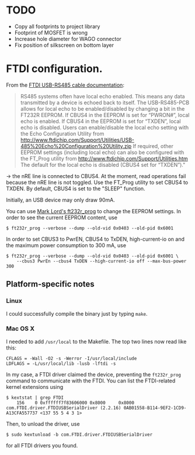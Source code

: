 # TODO

* Copy all footprints to project library
* Footprint of MOSFET is wrong
* Increase hole diameter for WAGO connector
* Fix position of silkscreen on bottom layer

# FTDI configuration.

From the [FTDI USB-RS485 cable documentation]( http://www.ftdichip.com/Support/Documents/DataSheets/Cables/DS_USB_RS485_PCB.pdf):

> RS485 systems often have local echo enabled. This means any data
> transmitted by a device is echoed back to itself.  The USB-RS485-PCB
> allows for local echo to be enabled/disabled by changing a bit in the
> FT232R EEPROM. If CBUS4 in the EEPROM is set for “PWRON#”, local echo is
> enabled. If CBUS4 in the EEPROM is set for “TXDEN”, local echo is
> disabled.  Users can enable/disable the local echo setting with the Echo
> Configuration Utility from
> http://www.ftdichip.com/Support/Utilities/USB-485%20Echo%20Configuration%20Utility.zip
> If required, other EEPROM settings (including local echo) can also be
> configured with the FT_Prog utility from
> http://www.ftdichip.com/Support/Utilities.htm The default for the local
> echo is disabled (CBUS4 set for “TXDEN”)."

-> the nRE line is connected to CBUS4. At the moment, read operations
fail because the nRE line is not toggled. Use the FT_Prog utility to set
CBUS4 to TXDEN. By default, CBUS4 is set to the "SLEEP" function.

Initially, an USB device may only draw 90mA.

You can use [Mark Lord's ft232r_prog](http://rtr.ca/ft232r/) to change
the EEPROM settings. In order to see the current EEPROM content, use

    $ ft232r_prog --verbose --dump --old-vid 0x0403 --old-pid 0x6001

In order to set CBUS3 to PwrEN, CBUS4 to TxDEN, high-current-io on and
the maximum power consumption to 300 mA, use

    $ ft232r_prog --verbose --dump --old-vid 0x0403 --old-pid 0x6001 \
		--cbus3 PwrEn --cbus4 TxDEN --high-current-io off --max-bus-power 300


## Platform-specific notes

### Linux

I could successfully compile the binary just by typing
``make``.

### Mac OS X

I needed to add ``/usr/local`` to the Makefile. The
top two lines now read like this:

    CFLAGS = -Wall -O2 -s -Werror -I/usr/local/include
    LDFLAGS = -L/usr/local/lib -lusb -lftdi -s

In my case, a FTDI driver claimed the device, preventing the
``ft232r_prog`` command to communicate with the FTDI. You can list the
FTDI-related kernel extensions using

    $ kextstat | grep FTDI
		156    0 0xffffff7f83606000 0x8000     0x8000     com.FTDI.driver.FTDIUSBSerialDriver (2.2.16) 0AB01558-B114-9EF2-1CD9-A13CFA557737 <137 55 5 4 3 1>

Then, to unload the driver, use

    $ sudo kextunload -b com.FTDI.driver.FTDIUSBSerialDriver

for all FTDI drivers you found.
